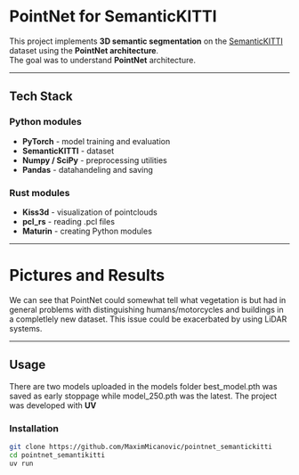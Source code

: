 # PointNet for SemanticKITTI
This project implements **3D semantic segmentation** on the [SemanticKITTI](https://semantic-kitti.org/) dataset using the **PointNet architecture**.  
The goal was to understand **PointNet** architecture.

---

## Tech Stack

### Python modules
- **PyTorch** - model training and evaluation
- **SemanticKITTI** - dataset
- **Numpy / SciPy** - preprocessing utilities
- **Pandas** - datahandeling and saving

### Rust modules
- **Kiss3d** - visualization of pointclouds
- **pcl_rs** - reading .pcl files
- **Maturin** - creating Python modules

---

# Pictures and Results
We can see that PointNet could somewhat tell what vegetation is but had in general problems with distinguishing humans/motorcycles and buildings in a completlely new dataset. This issue could be exacerbated by using LiDAR systems. 


---

## Usage
There are two models uploaded in the models folder best_model.pth was saved as early stoppage while model_250.pth was the latest.
The project was developed with **UV**

### Installation
```bash
git clone https://github.com/MaximMicanovic/pointnet_semantickitti
cd pointnet_semantikitti
uv run
